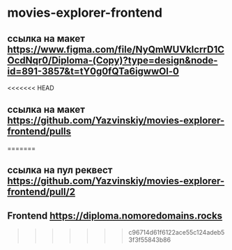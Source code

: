 # movies-explorer-frontend
## ссылка на макет https://www.figma.com/file/NyQmWUVklcrrD1COcdNqr0/Diploma-(Copy)?type=design&node-id=891-3857&t=tY0g0fQTa6igwwOl-0
<<<<<<< HEAD
## ссылка на макет https://github.com/Yazvinskiy/movies-explorer-frontend/pulls
=======
## ссылка на пул реквест https://github.com/Yazvinskiy/movies-explorer-frontend/pull/2
##  Frontend https://diploma.nomoredomains.rocks
>>>>>>> c96714d61f6122ace55c124adeb53f3f55843b86
